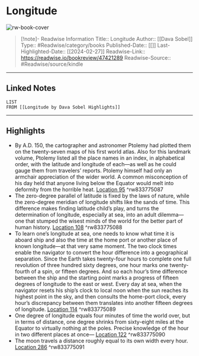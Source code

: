 # Longitude

![rw-book-cover](https://images-na.ssl-images-amazon.com/images/I/41UeGCO8wjL._SL200_.jpg)
<br>
>[!note]- Readwise Information
>Title:: Longitude
>Author:: [[Dava Sobel]]
>Type:: #Readwise/category/books
>Published-Date:: [[]]
>Last-Highlighted-Date:: [[2024-02-27]]
>Readwise-Link:: https://readwise.io/bookreview/47421289
>Readwise-Source:: #Readwise/source/kindle
--- 

## Linked Notes
```dataview
LIST
FROM [[Longitude by Dava Sobel Highlights]]
```

---

## Highlights
- By A.D. 150, the cartographer and astronomer Ptolemy had plotted them on the twenty-seven maps of his first world atlas. Also for this landmark volume, Ptolemy listed all the place names in an index, in alphabetical order, with the latitude and longitude of each—as well as he could gauge them from travelers’ reports. Ptolemy himself had only an armchair appreciation of the wider world. A common misconception of his day held that anyone living below the Equator would melt into deformity from the horrible heat. [Location 95](https://readwise.io/open/833775087) ^rw833775087
- The zero-degree parallel of latitude is fixed by the laws of nature, while the zero-degree meridian of longitude shifts like the sands of time. This difference makes finding latitude child’s play, and turns the determination of longitude, especially at sea, into an adult dilemma—one that stumped the wisest minds of the world for the better part of human history. [Location 108](https://readwise.io/open/833775088) ^rw833775088
- To learn one’s longitude at sea, one needs to know what time it is aboard ship and also the time at the home port or another place of known longitude—at that very same moment. The two clock times enable the navigator to convert the hour difference into a geographical separation. Since the Earth takes twenty-four hours to complete one full revolution of three hundred sixty degrees, one hour marks one twenty-fourth of a spin, or fifteen degrees. And so each hour’s time difference between the ship and the starting point marks a progress of fifteen degrees of longitude to the east or west. Every day at sea, when the navigator resets his ship’s clock to local noon when the sun reaches its highest point in the sky, and then consults the home-port clock, every hour’s discrepancy between them translates into another fifteen degrees of longitude. [Location 114](https://readwise.io/open/833775089) ^rw833775089
- One degree of longitude equals four minutes of time the world over, but in terms of distance, one degree shrinks from sixty-eight miles at the Equator to virtually nothing at the poles. Precise knowledge of the hour in two different places at once— [Location 122](https://readwise.io/open/833775090) ^rw833775090
- The moon travels a distance roughly equal to its own width every hour. [Location 286](https://readwise.io/open/833775091) ^rw833775091
